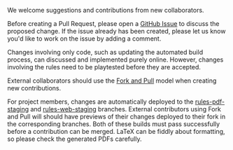 We welcome suggestions and contributions from new collaborators.

Before creating a Pull Request, please open a [GitHub Issue](https://github.com/Eudicods/outworlds-wastes/issues) to discuss the proposed change.
If the issue already has been created, please let us know you'd like to work on the issue by adding a comment.

Changes involving only code, such as updating the automated build process, can discussed and implemented purely online.
However, changes involving the rules need to be playtested before they are accepted.

External collaborators should use the [Fork and Pull](https://docs.github.com/en/pull-requests/collaborating-with-pull-requests/getting-started/about-collaborative-development-models#fork-and-pull-model) model when creating new contributions.

For project members, changes are automatically deployed to the [rules-pdf-staging](https://github.com/Eudicods/outworlds-wastes/tree/rules-pdf-staging) and [rules-web-staging](https://github.com/Eudicods/outworlds-wastes/tree/rules-web-staging) branches.
External contributors using Fork and Pull will should have previews of their changes deployed to their fork in the corresponding branches.
Both of these builds must pass successfully before a contribution can be merged.
LaTeX can be fiddly about formatting, so please check the generated PDFs carefully.
